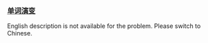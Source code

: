 ### [单词演变](https://leetcode.com/problems/om3reC)

<p>English description is not available for the problem. Please switch to Chinese.</p>
